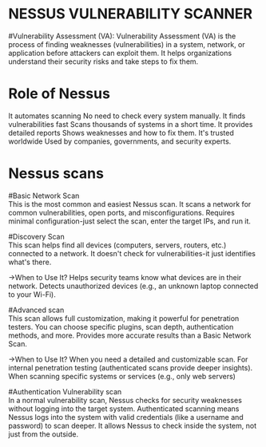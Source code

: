 # NESSUS VULNERABILITY SCANNER
#Vulnerability Assessment (VA):
Vulnerability Assessment (VA) is the process of finding weaknesses (vulnerabilities) in a system, network, or application before attackers can exploit them. It helps organizations understand their security risks and take steps to fix them.

# Role of Nessus
It automates scanning No need to check every system manually.
It finds vulnerabilities fast Scans thousands of systems in a short time.
It provides detailed reports Shows weaknesses and how to fix them.
It's trusted worldwide Used by companies, governments, and security experts.

# Nessus scans
#Basic Network Scan </br>
This is the most common and easiest Nessus scan.
It scans a network for common vulnerabilities, open ports, and misconfigurations.
Requires minimal configuration-just select the scan, enter the target IPs, and run it.

#Discovery Scan </br>
This scan helps find all devices (computers, servers, routers, etc.) connected to a network.
It doesn't check for vulnerabilities-it just identifies what's there.

->When to Use It?
Helps security teams know what devices are in their network.
Detects unauthorized devices (e.g., an unknown laptop connected to your Wi-Fi).

#Advanced scan </br>
This scan allows full customization, making it powerful for penetration testers.
You can choose specific plugins, scan depth, authentication methods, and more.
Provides more accurate results than a Basic Network Scan.

->When to Use It?
When you need a detailed and customizable scan.
For internal penetration testing (authenticated scans provide deeper insights).
When scanning specific systems or services (e.g., only web servers)

#Authentication Vulnerability scan </br>
In a normal vulnerability scan, Nessus checks for security weaknesses without logging into the target system.
Authenticated scanning means Nessus logs into the system with valid credentials (like a username and password) to scan deeper.
It allows Nessus to check inside the system, not just from the outside.






